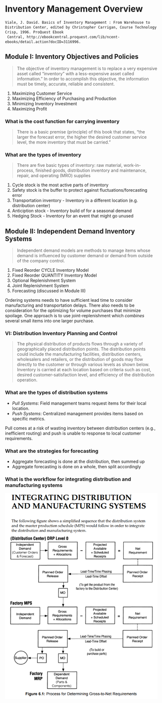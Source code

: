 # Inventory Management Overview

```text/citation
Viale, J. David. Basics of Inventory Management : From Warehouse to Distribution Center, edited by Christopher Carrigan, Course Technology Crisp, 1996. ProQuest Ebook
 Central, http://ebookcentral.proquest.com/lib/ncent-ebooks/detail.action?docID=3116996.
```

## Module I: Inventory Objectives and Policies

> The objective of inventory management is to replace a very expensive asset called “inventory” with a less-expensive asset called information.” In order to accomplish this objective, the information must be timely, accurate, reliable and
consistent.

1. Maximizing Customer Service
2. Maximizing Efficiency of Purchasing and Production
3. Minimizing Inventory Investment
4. Maximizing Profit

### What is the cost function for carrying inventory

> There is a basic premise (principle) of this book that states, “the larger the forecast error, the higher the desired customer service level, the more inventory that must be carried.”

### What are the types of inventory

> There are five basic types of inventory: raw material, work-in-process, finished goods, distribution inventory and maintenance, repair, and operating (MRO) supplies

1. Cycle stock is the most active parts of inventory
2. Safety stock is the buffer to protect against fluctuations/forecasting error
3. Transportation inventory - Inventory in a different location (e.g. distribution center)
4. Anticiption stock - Inventory build of for a seasonal demand
5. Hedging Stock - Inventory for an event that might go unused

## Module II: Independent Demand Inventory Systems

> Independent demand models are methods to manage items whose demand is
influenced by customer demand or demand from outside of the company
control.

1. Fixed Reorder CYCLE Inventory Model
2. Fixed Reorder QUANTITY Inventory Model
3. Optional Replenishment System
4. Joint Replenishment System
5. Forecasting (discussed in Module III)

Ordering systems needs to have sufficient lead time to consider manufacturing and transportation delays. There also needs to be consideration for the optimizing for volume purchases that minimize spoilage.  One approach is to use joint-replenishment which _combines_ several small items into one larger purchase.

### VI: Distribution Inventory Planning and Control

> The physical distribution of products flows through a variety of geographically
placed distribution points. The distribution points could include the
manufacturing facilities, distribution centers, wholesalers and retailers, or the
distribution of goods may flow directly to the customer or through various
levels as shown below. Inventory is carried at each location based on criteria
such as cost, desired customer-satisfaction level, and efficiency of the
distribution operation.

### What are the types of distribution systems

- *Pull Systems*: Field management teams request items for their local location.
- *Push Systems*: Centralized management provides items based on specific metrics.

Pull comes at a risk of wasting inventory between distribution centers (e.g., inefficient routing) and push is unable to response to local customer requirements.

### What are the strategies for forecasting

- Aggregate forecasting is done at the distribution, then summed up
- Aggregate forecasting is done on a whole, then split accordingly

### What is the workflow for integrating distribution and manufacturing systems

![integrated_distribution_manufacturing_system.png](integrated_distribution_manufacturing_system.png)
